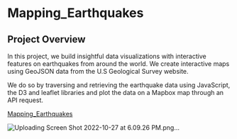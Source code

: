 # Mapping_Earthquakes

## Project Overview

In this project, we build insightful data visualizations with interactive features on earthquakes from around the world. We create interactive maps using GeoJSON data from the U.S Geological Survey website. 

We do so by traversing and retrieving the earthquake data using JavaScript, the D3 and leaflet libraries and plot the data on a Mapbox map through an API request. 

[Mapping_Earthquakes](https://daniellamuhire.github.io/Mapping_Earthquakes/)

![Uploading Screen Shot 2022-10-27 at 6.09.26 PM.png…]()
